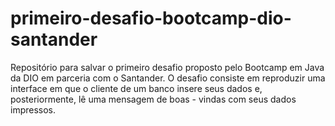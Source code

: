 # primeiro-desafio-bootcamp-dio-santander
Repositório para salvar o primeiro desafio proposto pelo Bootcamp em Java da DIO em parceria com o Santander.
O desafio consiste em reproduzir uma interface em que o cliente de um banco insere seus dados e, posteriormente, lê uma mensagem de boas - vindas com seus dados impressos.
